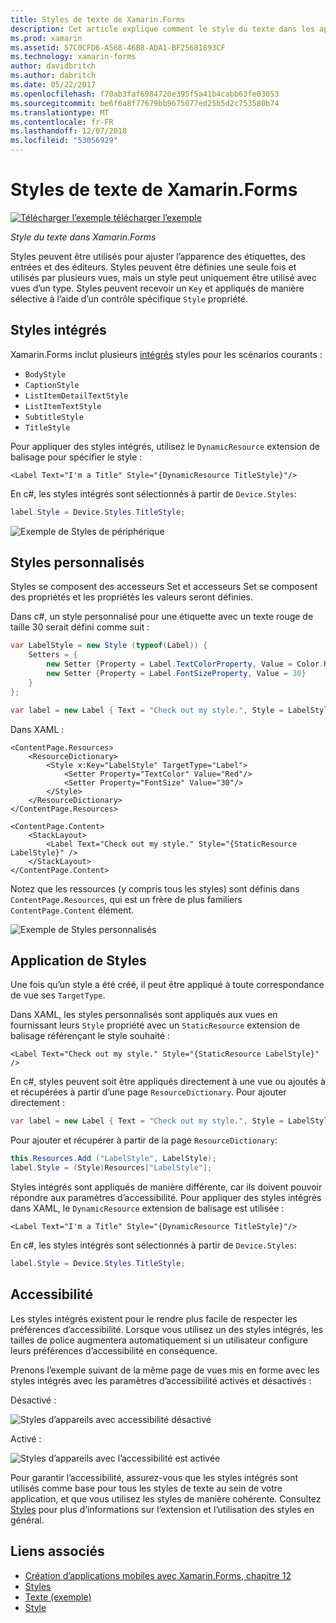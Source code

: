 ```yaml
---
title: Styles de texte de Xamarin.Forms
description: Cet article explique comment le style du texte dans les applications Xamarin.Forms. Styles peuvent être définies une seule fois et utilisés par plusieurs vues, mais un style peut uniquement être utilisé avec vues d’un type.
ms.prod: xamarin
ms.assetid: 57C0CFD6-A568-46B8-ADA1-BF25681893CF
ms.technology: xamarin-forms
author: davidbritch
ms.author: dabritch
ms.date: 05/22/2017
ms.openlocfilehash: f70ab3faf6984720e395f5a41b4cabb63fe03053
ms.sourcegitcommit: be6f6a8f77679bb9675077ed25b5d2c753580b74
ms.translationtype: MT
ms.contentlocale: fr-FR
ms.lasthandoff: 12/07/2018
ms.locfileid: "53056929"
---
```

# <a name="xamarinforms-text-styles"></a>Styles de texte de Xamarin.Forms

[![Télécharger l’exemple](~/media/shared/download.png) télécharger l’exemple](https://developer.xamarin.com/samples/xamarin-forms/UserInterface/Text)

_Style du texte dans Xamarin.Forms_

Styles peuvent être utilisés pour ajuster l’apparence des étiquettes, des entrées et des éditeurs. Styles peuvent être définies une seule fois et utilisés par plusieurs vues, mais un style peut uniquement être utilisé avec vues d’un type.
Styles peuvent recevoir un `Key` et appliqués de manière sélective à l’aide d’un contrôle spécifique `Style` propriété.

<a name="Built-In_Styles" />

## <a name="built-in-styles"></a>Styles intégrés

Xamarin.Forms inclut plusieurs [intégrés](xref:Xamarin.Forms.Device.Styles) styles pour les scénarios courants :

- `BodyStyle`
- `CaptionStyle`
- `ListItemDetailTextStyle`
- `ListItemTextStyle`
- `SubtitleStyle`
- `TitleStyle`

Pour appliquer des styles intégrés, utilisez le `DynamicResource` extension de balisage pour spécifier le style :

```xaml
<Label Text="I'm a Title" Style="{DynamicResource TitleStyle}"/>
```

En c#, les styles intégrés sont sélectionnés à partir de `Device.Styles`:

```csharp
label.Style = Device.Styles.TitleStyle;
```

![](styles-images/builtinstyles.png "Exemple de Styles de périphérique")

<a name="Custom_Styles" />

## <a name="custom-styles"></a>Styles personnalisés

Styles se composent des accesseurs Set et accesseurs Set se composent des propriétés et les propriétés les valeurs seront définies.

Dans c#, un style personnalisé pour une étiquette avec un texte rouge de taille 30 serait défini comme suit :

```csharp
var LabelStyle = new Style (typeof(Label)) {
    Setters = {
        new Setter {Property = Label.TextColorProperty, Value = Color.Red},
        new Setter {Property = Label.FontSizeProperty, Value = 30}
    }
};

var label = new Label { Text = "Check out my style.", Style = LabelStyle };
```

Dans XAML :

```xaml
<ContentPage.Resources>
    <ResourceDictionary>
        <Style x:Key="LabelStyle" TargetType="Label">
            <Setter Property="TextColor" Value="Red"/>
            <Setter Property="FontSize" Value="30"/>
        </Style>
    </ResourceDictionary>
</ContentPage.Resources>

<ContentPage.Content>
    <StackLayout>
        <Label Text="Check out my style." Style="{StaticResource LabelStyle}" />
    </StackLayout>
</ContentPage.Content>
```

Notez que les ressources (y compris tous les styles) sont définis dans `ContentPage.Resources`, qui est un frère de plus familiers `ContentPage.Content` élément.

![](styles-images/customstyle.png "Exemple de Styles personnalisés")

<a name="Applying_Styles" />

## <a name="applying-styles"></a>Application de Styles

Une fois qu’un style a été créé, il peut être appliqué à toute correspondance de vue ses `TargetType`.

Dans XAML, les styles personnalisés sont appliqués aux vues en fournissant leurs `Style` propriété avec un `StaticResource` extension de balisage référençant le style souhaité :

```xaml
<Label Text="Check out my style." Style="{StaticResource LabelStyle}" />
```

En c#, styles peuvent soit être appliqués directement à une vue ou ajoutés à et récupérées à partir d’une page `ResourceDictionary`. Pour ajouter directement :

```csharp
var label = new Label { Text = "Check out my style.", Style = LabelStyle };
```

Pour ajouter et récupérer à partir de la page `ResourceDictionary`:

```csharp
this.Resources.Add ("LabelStyle", LabelStyle);
label.Style = (Style)Resources["LabelStyle"];
```

Styles intégrés sont appliqués de manière différente, car ils doivent pouvoir répondre aux paramètres d’accessibilité. Pour appliquer des styles intégrés dans XAML, le `DynamicResource` extension de balisage est utilisée :

```xaml
<Label Text="I'm a Title" Style="{DynamicResource TitleStyle}"/>
```

En c#, les styles intégrés sont sélectionnés à partir de `Device.Styles`:

```csharp
label.Style = Device.Styles.TitleStyle;
```

## <a name="accessibility"></a>Accessibilité

Les styles intégrés existent pour le rendre plus facile de respecter les préférences d’accessibilité. Lorsque vous utilisez un des styles intégrés, les tailles de police augmentera automatiquement si un utilisateur configure leurs préférences d’accessibilité en conséquence.

Prenons l’exemple suivant de la même page de vues mis en forme avec les styles intégrés avec les paramètres d’accessibilité activés et désactivés :

Désactivé :

![](styles-images/pre-access.png "Styles d’appareils avec accessibilité désactivé")

Activé :

![](styles-images/post-access.png "Styles d’appareils avec l’accessibilité est activée")

Pour garantir l’accessibilité, assurez-vous que les styles intégrés sont utilisés comme base pour tous les styles de texte au sein de votre application, et que vous utilisez les styles de manière cohérente. Consultez [Styles](~/xamarin-forms/user-interface/styles/index.md) pour plus d’informations sur l’extension et l’utilisation des styles en général.


## <a name="related-links"></a>Liens associés

- [Création d’applications mobiles avec Xamarin.Forms, chapitre 12](https://developer.xamarin.com/r/xamarin-forms/book/chapter12.pdf)
- [Styles](~/xamarin-forms/user-interface/styles/index.md)
- [Texte (exemple)](https://developer.xamarin.com/samples/xamarin-forms/UserInterface/Text)
- [Style](xref:Xamarin.Forms.Style)
